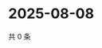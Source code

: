 # 2025-08-08

共 0 条

<!-- BEGIN ZHIHUVIDEO -->
<!-- 最后更新时间 Fri Aug 08 2025 05:10:22 GMT+0800 (China Standard Time) -->

<!-- END ZHIHUVIDEO -->

